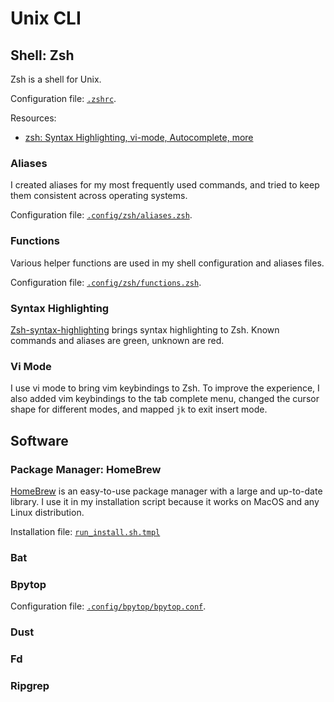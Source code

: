 # Unix CLI

## Shell: Zsh

Zsh is a shell for Unix.

Configuration file: [`.zshrc`](https://github.com/patrick-5546/dotfiles/blob/main/dot_zshrc.tmpl).

Resources:

- [zsh: Syntax Highlighting, vi-mode, Autocomplete, more](https://www.youtube.com/watch?v=eLEo4OQ-cuQ)

### Aliases

I created aliases for my most frequently used commands, and tried to keep them consistent across operating systems.

Configuration file: [`.config/zsh/aliases.zsh`](https://github.com/patrick-5546/dotfiles/blob/main/dot_config/zsh/aliases.zsh).

### Functions

Various helper functions are used in my shell configuration and aliases files.

Configuration file: [`.config/zsh/functions.zsh`](https://github.com/patrick-5546/dotfiles/blob/main/dot_config/zsh/functions.zsh).

### Syntax Highlighting

[Zsh-syntax-highlighting](https://github.com/zsh-users/zsh-syntax-highlighting) brings syntax highlighting to Zsh.
Known commands and aliases are green, unknown are red.

### Vi Mode

I use vi mode to bring vim keybindings to Zsh. To improve the experience, I also added vim keybindings to the tab complete menu,
changed the cursor shape for different modes, and mapped `jk` to exit insert mode.

## Software

### Package Manager: HomeBrew

[HomeBrew](https://github.com/Homebrew/brew) is an easy-to-use package manager with a large and up-to-date library.
I use it in my installation script because it works on MacOS and any Linux distribution.

Installation file: [`run_install.sh.tmpl`](https://github.com/patrick-5546/dotfiles/blob/main/run_install.sh.tmpl)

### Bat

### Bpytop

Configuration file: [`.config/bpytop/bpytop.conf`](https://github.com/patrick-5546/dotfiles/blob/main/dot_config/bpytop/bpytop.conf).

### Dust

### Fd

### Ripgrep
